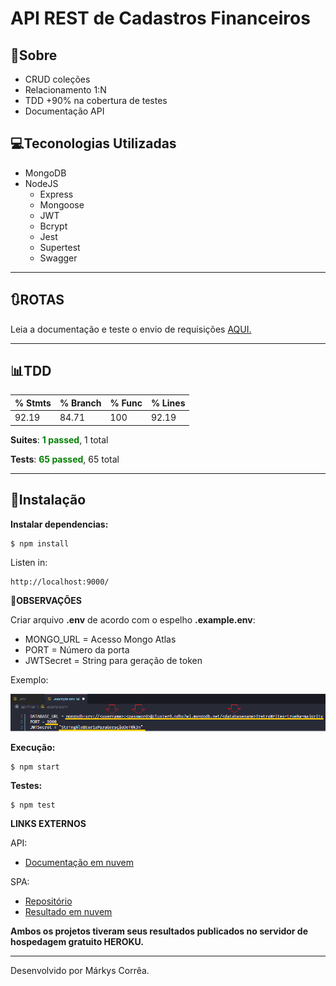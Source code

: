 # API REST de Cadastros Financeiros

## 🔖Sobre

- CRUD coleções
- Relacionamento 1:N
- TDD +90% na cobertura de testes
- Documentação API

## 💻Teconologias Utilizadas
- MongoDB
- NodeJS
    - Express
    - Mongoose
    - JWT
    - Bcrypt
    - Jest
    - Supertest
    - Swagger

---
## 🔃**ROTAS**

Leia a documentação e teste o envio de requisições [AQUI.](https://back-finan.herokuapp.com/api-docs/)

---

## 📊**TDD**
| % Stmts  | % Branch  | % Func | % Lines
| -------- |-----------|--------|--------
| 92.19    | 84.71     | 100    | 92.19

**Suites**: <font color="green">**1 passed**</font>, 1 total

**Tests**: <font color="green">**65 passed**</font>, 65 total

---

## 💾Instalação

**Instalar dependencias:**

```shell
$ npm install
```
Listen in: 

```
http://localhost:9000/
```
**📌OBSERVAÇÕES**

Criar arquivo **.env** de acordo com o espelho **.example.env**:


- MONGO_URL = Acesso Mongo Atlas
- PORT = Número da porta
- JWTSecret = String para geração de token

Exemplo: 

<img src='./src/assets/img/example-env.png'>

**Execução:**

```shell
$ npm start
```

**Testes:**

```shell
$ npm test
```

**LINKS EXTERNOS**

API:

- [Documentação em nuvem](https://back-finan.herokuapp.com/api-docs/)

SPA:
- [Repositório](https://github.com/markyscorrea/front-finan)
- [Resultado em nuvem](https://front-finan.herokuapp.com/login)


**Ambos os projetos tiveram seus resultados publicados no servidor de hospedagem gratuito HEROKU.**

---

Desenvolvido por Márkys Corrêa.
